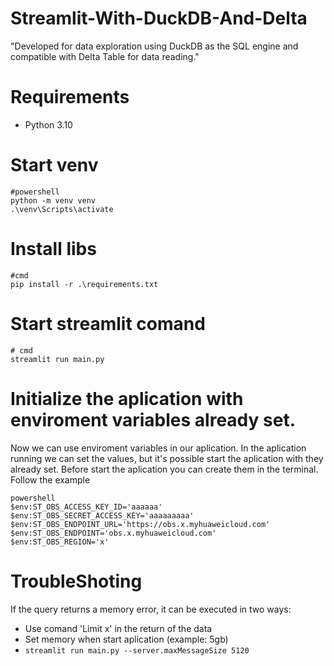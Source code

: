# Streamlit-With-DuckDB-And-Delta
"Developed for data exploration using DuckDB as the SQL engine and compatible with Delta Table for data reading."

# Requirements
- Python 3.10

# Start venv
```
#powershell 
python -m venv venv
.\venv\Scripts\activate
```
# Install libs
```
#cmd 
pip install -r .\requirements.txt
```

# Start streamlit comand
```
# cmd
streamlit run main.py 
```

# Initialize the aplication with enviroment variables already set.

Now we can use enviroment variables in our aplication. In the aplication running we can set the values, but it's possible start the aplication with they already set.
Before start the aplication you can create them in the terminal. Follow the example
``` 
powershell 
$env:ST_OBS_ACCESS_KEY_ID='aaaaaa'
$env:ST_OBS_SECRET_ACCESS_KEY='aaaaaaaaa'
$env:ST_OBS_ENDPOINT_URL='https://obs.x.myhuaweicloud.com'
$env:ST_OBS_ENDPOINT='obs.x.myhuaweicloud.com'
$env:ST_OBS_REGION='x'
```


# TroubleShoting
If the query returns a memory error, it can be executed in two ways:
- Use comand 'Limit x' in the return of the data
- Set memory when start aplication (example: 5gb)
- ``` streamlit run main.py --server.maxMessageSize 5120 ```
